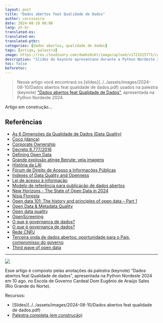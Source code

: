 ```yaml
---
layout: post
title: "Dados abertos feat Qualidade de Dados"
author: cecivieira
date: 2024-08-10 08:00
lang: pt-br
translated-es: 
translated-en: 
translated-ptbr: 
categories: [dados abertos, qualidade de dados]
tags: [artigo, palestra]
image: https://res.cloudinary.com/damhz6skt/image/upload/v1723315771/capas-site/watercolor-mobile-background-yellow-blue-desktop-wallpaper-abstract-design_ghsprc.jpg
description: "Slides do keynote apresentano durante a Python Nordeste 2024"
toc: false
beforetoc:
---
```

> Nesse artigo você encontrará os [slides](../../assets/images/2024-08-10/Dados abertos feat qualidade de dados.pdf) usados na palestra (keynote) ["Dados abertos feat Qualidade de Dados"](https://www.youtube.com/@PythonNordeste), apresentada na Python Nordeste 2024.

Artigo em construção...

## Referências

- [As 6 Dimensões da Qualidade de Dados (Data Quality)](https://blog.dsacademy.com.br/as-6-dimensoes-da-qualidade-de-dados-data-quality/)
- [Coco (dança)](https://pt.wikipedia.org/wiki/Coco_(dan%C3%A7a)#:~:text=De%20origem%20remota%2C%20surgiu%20nos,de%20coco%20em%20Olinda%2C%20Pernambuco.)
- [Corporate Ownership](https://www.d4d.net/state-of-open-data/chapters/sectors/corporate-ownership/v2/)
- [Decreto 8.777/2016](https://www.planalto.gov.br/ccivil_03/_ato2015-2018/2016/decreto/d8777.htm)
- [Defining Open Data](https://blog.okfn.org/2013/10/03/defining-open-data/)
- [Grande explosão atinge Beirute: veja imagens](https://youtu.be/SVm7MH44FT4?si=An5AwMNO7fM2-vz6)
- [História da LAI](https://wikilai.fiquemsabendo.com.br/wiki/Hist%C3%B3ria_da_LAI)
- [Fórum de Direito de Acesso a Informações Públicas](https://wikilai.fiquemsabendo.com.br/wiki/F%C3%B3rum_de_Direito_de_Acesso_a_Informa%C3%A7%C3%B5es_P%C3%BAblicas)
- [Indexes of Data Quality and Openness](https://opendatawatch.com/blog/indexes-of-data-quality-and-openness/)
- [Lei de acesso à informação](https://www.planalto.gov.br/ccivil_03/_ato2011-2014/2011/lei/l12527.htm)
- [Modelo de referência para publicação de dados abertos](https://www.gov.br/cgu/pt-br/governo-aberto/noticias/2020/10/modelo-de-referencia-para-publicacao-de-dados-abertos-e-lancado)
- [New Horizons - The State of Open Data in 2024](https://www.d4d.net/news/new-horizons-the-state-of-open-data-in-2024/)
- [Nísia Floresta](https://pt.wikipedia.org/wiki/N%C3%ADsia_Floresta_(escritora))
- [Open data 101: The history and principles of open data – Part 1](https://apolitical.co/solution-articles/en/open-data-101-the-history-and-principles-of-open-data-part-1)
- [Open Data & Metadata Quality](https://data.europa.eu/sites/default/files/d2.1.2_training_module_2.2_open_data_quality_en_edp.pdf)
- [Open data quality ](https://arxiv.org/pdf/2007.06540)
- [OpenScreening](https://resources.linkurious.com/openscreening)
- [O que é governança de dados?](https://cloud.google.com/learn/what-is-data-governance?hl=pt-BR)
- [O que é governança de dados?](https://www.sap.com/brazil/products/technology-platform/master-data-governance/what-is-data-governance.html)
- [Rede CNPJ](https://github.com/rictom/rede-cnpj)
- [Terceira onda de dados abertos: oportunidade para o País, compromisso do governo](https://www.nic.br/noticia/na-midia/terceira-onda-de-dados-abertos-oportunidade-para-o-pais-compromisso-do-governo/)
- [Third wave of open data](https://opendatapolicylab.org/third-wave-of-open-data/)

--------------------
<img class="rounded mx-auto d-block" src="../../assets/images/2024-08-10/baner-keynote-pyne2024.png">

Esse artigo é composto pelas anotações da palestra (keynote) “Dados abertos feat Qualidade de dados”, apresentada na Python Nordeste 2024 em 10 ago. no Escola de Governo Cardeal Dom Eugênio de Araújo Sales (Rio Grande do Norte).

Recursos:
- [Slides](../../assets/images/2024-08-10/Dados abertos feat qualidade de dados.pdf)
- [Palestra completa (em construção)](https://www.youtube.com/@PythonNordeste) 